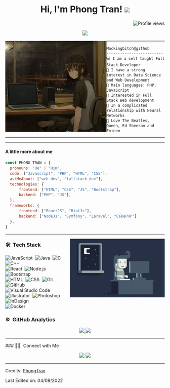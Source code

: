 <h1 align="center">
Hi, I'm Phong Tran!
  <img src="https://media.giphy.com/media/hvRJCLFzcasrR4ia7z/giphy.gif" width="30"></h1>
 <!--<img src="https://komarev.com/ghpvc/?username=I-am-vishalmaurya&label=Profile%20Views&color=0e75b6&style=flat" align='right' alt="vishalmaurya" />-->
 <img src="https://gpvc.arturio.dev/I-am-vishalmaurya" alt="Profile views" align='right'/> <a href="https://github.com/I-am-vishalmaurya/I-am-vishalmaurya/"> </a> 
<br/>

<!-- Typing SVG by DenverCoder1 - https://github.com/DenverCoder1/readme-typing-svg -->
<p align="center">
  <a href="https://github.com/DenverCoder1/readme-typing-svg"><img src="https://readme-typing-svg.herokuapp.com?lines=Computer+Science+Student;Full+Stack+Web+Developer;Freelancer;DS%20|%20AI%20|%20ML%20Enthusiastic;Always%20learning%20new%20things&center=true&width=380&height=45"></a>
</p>

<img align="left" src="https://github.com/I-am-vishalmaurya/I-am-vishalmaurya/blob/main/cropped_image.png" alt="Unfortunately I didn't find the author of the pic, feel to open a pull request if found" width="320" />
<hr>

```
Mockingbitch@github
-------------------------
💻 I am a self taught Full Stack Developer
📝 I have a strong interest in Data Science and Web Development
🌟 Main languages: PHP, JavaScript
🚩 Interested in Full Stack Web development
💖 In a complicated relationship with Neural Networks
🎵 Love The Beatles, Queen, Ed Sheeran and Eminem
```
<hr>
<hr>

#### A little more about me
```javascript
const PHONG TRAN = {
  pronouns: "He" | "Him",
  code: ["Javascript", "PHP", "HTML", "CSS"],
  askMeAbout: ["web dev", "fullstack dev"],
  technologies: {
      frontend: ["HTML", "CSS", "JS", "Bootstrap"],
      backend: ["PHP", "JS"],
  },
  frameworks: {
      frontend: ["ReactJS", "RiotJs"],
      backend: ["NodeJs", "Symfony", "Laravel", "CakePHP"]
  },
}
```
<hr>

<img alt="Night Coding" src="https://raw.githubusercontent.com/AVS1508/AVS1508/master/assets/Night-Coding.gif" align="right"/>

### 🛠 &nbsp;Tech Stack

![JavaScript](https://img.shields.io/badge/-JavaScript-05122A?style=flat&logo=javascript)&nbsp;
![Java](https://img.shields.io/badge/-Java-05122A?style=flat&logo=Java&logoColor=FFA518)&nbsp;
![C](https://img.shields.io/badge/-C-05122A?style=flat&logo=C&logoColor=A8B9CC)&nbsp;
![C++](https://img.shields.io/badge/-C++-05122A?style=flat&logo=C%2B%2B&logoColor=00599C)\
![React](https://img.shields.io/badge/-React-05122A?style=flat&logo=react)&nbsp;
![Node.js](https://img.shields.io/badge/-Node.js-05122A?style=flat&logo=node.js)&nbsp;
![Bootstrap](https://img.shields.io/badge/-Bootstrap-05122A?style=flat&logo=bootstrap&logoColor=563D7C)\
![HTML](https://img.shields.io/badge/-HTML-05122A?style=flat&logo=HTML5)&nbsp;
![CSS](https://img.shields.io/badge/-CSS-05122A?style=flat&logo=CSS3&logoColor=1572B6)&nbsp;
![Git](https://img.shields.io/badge/-Git-05122A?style=flat&logo=git)&nbsp;
![GitHub](https://img.shields.io/badge/-GitHub-05122A?style=flat&logo=github)\
![Visual Studio Code](https://img.shields.io/badge/-Visual%20Studio%20Code-05122A?style=flat&logo=visual-studio-code&logoColor=007ACC)\
![Illustrator](https://img.shields.io/badge/-Illustrator-05122A?style=flat&logo=adobe-illustrator)&nbsp;
![Photoshop](https://img.shields.io/badge/-Photoshop-05122A?style=flat&logo=adobe-photoshop)&nbsp;
![InDesign](https://img.shields.io/badge/-InDesign-05122A?style=flat&logo=adobe-indesign)\
![Docker](https://img.shields.io/docker/automated/docker/automated?color=blue&label=Docker&logo=Docker&logoColor=blue)

### ⚙️ &nbsp;GitHub Analytics

<p align="center">
<a href="https://github.com/AVS1508">
  <img height="180em" src="https://github-readme-stats-eight-theta.vercel.app/api?username=mockingbitch&show_icons=true&theme=algolia&include_all_commits=true&count_private=true"/>
  <img height="180em" src="https://github-readme-stats-eight-theta.vercel.app/api/top-langs/?username=mockingbitch&layout=compact&langs_count=8&theme=algolia"/>
</a>
</p>
<hr>
### 🤝🏻 &nbsp;Connect with Me

<p align="center">
<a href="https://instagram.com/im._.feng"><img src="https://img.shields.io/badge/-@im._.feng-E4405F?style=flat&logo=Instagram&logoColor=white"/></a>
<a href="https://facebook.com/jarvis.ejr"><img src="https://img.shields.io/badge/-@jarvis.ejr-1877F2?style=flat&logo=Facebook&logoColor=white"/></a>
</p>

-----
Credits: [PhongTran](https://github.com/mockingbitch)

Last Edited on: 04/08/2022
